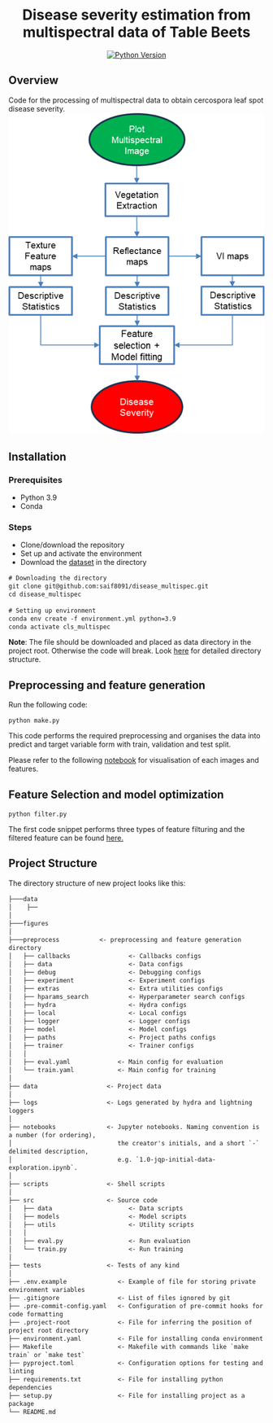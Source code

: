 <div align="center">

# Disease severity estimation from multispectral data of Table Beets

<!-- Python Version Badge -->
[![Python Version](https://img.shields.io/badge/python-3.9-blue.svg)](https://python.org)

</div>

## **Overview**
Code for the processing of multispectral data to obtain cercospora leaf spot disease severity.
![Algorithm](figures/overview.png)

## **Installation**
### Prerequisites
- Python 3.9
- Conda
### Steps
- Clone/download the repository 
- Set up and activate the environment 
- Download the [dataset](https://data.mendeley.com/preview/v9b7rwrwx9?a=01237083-094e-4fa6-bf1e-8c5829e14e64) in the directory
```shell
# Downloading the directory
git clone git@github.com:saif8091/disease_multispec.git
cd disease_multispec

# Setting up environment
conda env create -f environment.yml python=3.9
conda activate cls_multispec
```
**Note**: The file should be downloaded and placed as data directory in the project root. Otherwise the code will break. Look [here](#project-structure) for detailed directory structure.

## **Preprocessing and feature generation**
Run the following code:
```shell
python make.py
```
This code performs the required preprocessing and organises the data into predict and target variable form with train, validation and test split.

Please refer to the following [notebook](preprocess/vis.ipynb) for visualisation of each images and features.

## **Feature Selection and model optimization**
```shell
python filter.py
```
The first code snippet performs three types of feature filturing and the filtered feature can be found [here.](feat_filter/filtered_features)
<br>

## Project Structure

The directory structure of new project looks like this:

```
├───data
│    ├──
│
├───figures
│                  
├───preprocess           <- preprocessing and feature generation directory
│   ├── callbacks                <- Callbacks configs
│   ├── data                     <- Data configs
│   ├── debug                    <- Debugging configs
│   ├── experiment               <- Experiment configs
│   ├── extras                   <- Extra utilities configs
│   ├── hparams_search           <- Hyperparameter search configs
│   ├── hydra                    <- Hydra configs
│   ├── local                    <- Local configs
│   ├── logger                   <- Logger configs
│   ├── model                    <- Model configs
│   ├── paths                    <- Project paths configs
│   ├── trainer                  <- Trainer configs
│   │
│   ├── eval.yaml             <- Main config for evaluation
│   └── train.yaml            <- Main config for training
│
├── data                   <- Project data
│
├── logs                   <- Logs generated by hydra and lightning loggers
│
├── notebooks              <- Jupyter notebooks. Naming convention is a number (for ordering),
│                             the creator's initials, and a short `-` delimited description,
│                             e.g. `1.0-jqp-initial-data-exploration.ipynb`.
│
├── scripts                <- Shell scripts
│
├── src                    <- Source code
│   ├── data                     <- Data scripts
│   ├── models                   <- Model scripts
│   ├── utils                    <- Utility scripts
│   │
│   ├── eval.py                  <- Run evaluation
│   └── train.py                 <- Run training
│
├── tests                  <- Tests of any kind
│
├── .env.example              <- Example of file for storing private environment variables
├── .gitignore                <- List of files ignored by git
├── .pre-commit-config.yaml   <- Configuration of pre-commit hooks for code formatting
├── .project-root             <- File for inferring the position of project root directory
├── environment.yaml          <- File for installing conda environment
├── Makefile                  <- Makefile with commands like `make train` or `make test`
├── pyproject.toml            <- Configuration options for testing and linting
├── requirements.txt          <- File for installing python dependencies
├── setup.py                  <- File for installing project as a package
└── README.md
```

<br>